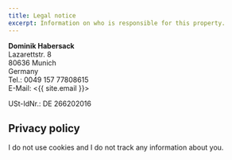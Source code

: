 ```yaml
---
title: Legal notice
excerpt: Information on who is responsible for this property.
---
```

**Dominik Habersack**  
Lazarettstr. 8  
80636 Munich  
Germany  
Tel.: 0049 157 77808615  
E-Mail: <{{ site.email }}>

USt-IdNr.: DE 266202016

## Privacy policy

I do not use cookies and I do not track any information about you.
